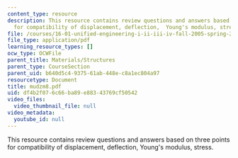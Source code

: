 ```yaml
---
content_type: resource
description: This resource contains review questions and answers based on three points
  for compatibility of displacement, deflection,  Young's modulus, stress.
file: /courses/16-01-unified-engineering-i-ii-iii-iv-fall-2005-spring-2006/df4b2f076c66ba89e88343769cf50542_mudzm8.pdf
file_type: application/pdf
learning_resource_types: []
ocw_type: OCWFile
parent_title: Materials/Structures
parent_type: CourseSection
parent_uid: b640d5c4-9375-61ab-448e-c8a1ec804a97
resourcetype: Document
title: mudzm8.pdf
uid: df4b2f07-6c66-ba89-e883-43769cf50542
video_files:
  video_thumbnail_file: null
video_metadata:
  youtube_id: null
---
```

This resource contains review questions and answers based on three points for compatibility of displacement, deflection,  Young's modulus, stress.